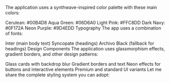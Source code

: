 The application uses a synthwave-inspired color palette with these main colors:

Cerulean: #00B4D8
Aqua Green: #06D6A0
Light Pink: #FFC8DD
Dark Navy: #0F172A
Neon Purple: #9D4EDD
Typography
The app uses a combination of fonts:

Inter (main body text)
Syncopate (headings)
Archivo Black (fallback for headings)
Design Components
The application uses glassmorphism effects, gradient borders, and other design patterns:

Glass cards with backdrop blur
Gradient borders and text
Neon effects for buttons and interactive elements
Premium and standard UI variants
Let me share the complete styling system you can adopt:

